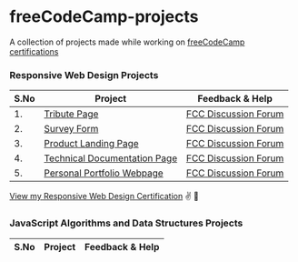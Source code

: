 # freeCodeCamp-projects

A collection of projects made while working on [freeCodeCamp certifications](https://www.freecodecamp.org/learn/)

### Responsive Web Design Projects

| S.No | Project | Feedback & Help |
| ---- | ------- | --------------- |
| 1. | [Tribute Page](https://codepen.io/premkiran7/pen/RwayGqJ) | [FCC Discussion Forum](https://forum.freecodecamp.org/t/looking-for-feedback-on-my-first-project-tribute-page/420986/4) |
| 2. | [Survey Form](https://codepen.io/premkiran7/pen/dyMjYBy) | [FCC Discussion Forum](https://forum.freecodecamp.org/t/looking-for-feedback-on-my-second-project-survey-form/420988/5) |
| 3. | [Product Landing Page](https://codepen.io/premkiran7/full/VwaGZod) | [FCC Discussion Forum](https://forum.freecodecamp.org/t/looking-for-feedback-on-my-product-landing-page/421253) |
| 4. | [Technical Documentation Page](https://codepen.io/premkiran7/pen/ZEWModP) | [FCC Discussion Forum](https://forum.freecodecamp.org/t/feedback-required-on-technical-documentation-page/421515) |
| 5. | [Personal Portfolio Webpage](https://codepen.io/premkiran7/pen/MWyPqeE) | [FCC Discussion Forum](https://forum.freecodecamp.org/t/feedback-required-on-personal-portfolio-webpage/422004) |

[View my Responsive Web Design Certification](https://www.freecodecamp.org/certification/premkiran7/responsive-web-design) :v: :star2:

### JavaScript Algorithms and Data Structures Projects

| S.No | Project | Feedback & Help |
| ---- | ------- | --------------- |